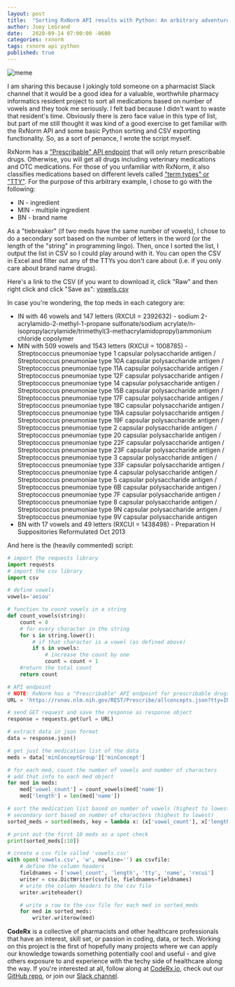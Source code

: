 ```yaml
---
layout: post
title:  "Sorting RxNorm API results with Python: An arbitrary adventure"
author: Joey LeGrand
date:   2020-09-14 07:00:00 -0600
categories: rxnorm
tags: rxnorm api python
published: true
---
```

![meme](https://raw.githubusercontent.com/coderxio/coderxio.github.io/master/assets/img/noone-meme.jpg)

I am sharing this because I jokingly told someone on a pharmacist Slack channel that it would be a good idea for a valuable, worthwhile pharmacy informatics resident project to sort all medications based on number of vowels and they took me seriously. I felt bad because I didn't want to waste that resident's time.  Obviously there is zero face value in this type of list, but part of me still thought it was kind of a good exercise to get familiar with the RxNorm API and some basic Python sorting and CSV exporting functionality. So, as a sort of penance, I wrote the script myself.

RxNorm has a ["Prescribable" API endpoint](https://rxnav.nlm.nih.gov/PrescribableAPIREST.html) that will only return prescribable drugs. Otherwise, you will get all drugs including veterinary medications and OTC medications. For those of you unfamiliar with RxNorm, it also classifies medications based on different levels called ["term types" or "TTY"](https://www.nlm.nih.gov/research/umls/rxnorm/docs/appendix5.html). For the purpose of this arbitrary example, I chose to go with the following:
- IN - ingredient
- MIN - multiple ingredient
- BN - brand name

As a "tiebreaker" (if two meds have the same number of vowels), I chose to do a secondary sort based on the number of letters in the word (or the length of the "string" in programming lingo). Then, once I sorted the list, I output the list in CSV so I could play around with it. You can open the CSV in Excel and filter out any of the TTYs you don't care about (i.e. if you only care about brand name drugs).

Here's a link to the CSV (if you want to download it, click "Raw" and then right click and click "Save as": [vowels.csv](https://github.com/coderxio/coderxio.github.io/blob/master/assets/data/vowels.csv)

In case you're wondering, the top meds in each category are:
- IN with 46 vowels and 147 letters (RXCUI = 2392632) - sodium 2-acrylamido-2-methyl-1-propane sulfonate/sodium acrylate/n-isopropylacrylamide/trimethyl(3-methacrylamidopropyl)ammonium chloride copolymer
- MIN with 509 vowels and 1543 letters (RXCUI = 1008785) - Streptococcus pneumoniae type 1 capsular polysaccharide antigen / Streptococcus pneumoniae type 10A capsular polysaccharide antigen / Streptococcus pneumoniae type 11A capsular polysaccharide antigen / Streptococcus pneumoniae type 12F capsular polysaccharide antigen / Streptococcus pneumoniae type 14 capsular polysaccharide antigen / Streptococcus pneumoniae type 15B capsular polysaccharide antigen / Streptococcus pneumoniae type 17F capsular polysaccharide antigen / Streptococcus pneumoniae type 18C capsular polysaccharide antigen / Streptococcus pneumoniae type 19A capsular polysaccharide antigen / Streptococcus pneumoniae type 19F capsular polysaccharide antigen / Streptococcus pneumoniae type 2 capsular polysaccharide antigen / Streptococcus pneumoniae type 20 capsular polysaccharide antigen / Streptococcus pneumoniae type 22F capsular polysaccharide antigen / Streptococcus pneumoniae type 23F capsular polysaccharide antigen / Streptococcus pneumoniae type 3 capsular polysaccharide antigen / Streptococcus pneumoniae type 33F capsular polysaccharide antigen / Streptococcus pneumoniae type 4 capsular polysaccharide antigen / Streptococcus pneumoniae type 5 capsular polysaccharide antigen / Streptococcus pneumoniae type 6B capsular polysaccharide antigen / Streptococcus pneumoniae type 7F capsular polysaccharide antigen / Streptococcus pneumoniae type 8 capsular polysaccharide antigen / Streptococcus pneumoniae type 9N capsular polysaccharide antigen / Streptococcus pneumoniae type 9V capsular polysaccharide antigen
- BN with 17 vowels and 49 letters (RXCUI = 1438498) - Preparation H Suppositories Reformulated Oct 2013

And here is the (heavily commented) script:

```python
# import the requests library 
import requests 
# import the csv library
import csv

# define vowels
vowels='aeiou'

# function to count vowels in a string
def count_vowels(string):
    count = 0
    # for every character in the string
    for s in string.lower():
        # if that character is a vowel (as defined above)
        if s in vowels:
            # increase the count by one
            count = count + 1
    #return the total count
    return count

# API endpoint
# NOTE: RxNorm has a "Prescribable" API endpoint for prescribable drugs only
URL = 'https://rxnav.nlm.nih.gov/REST/Prescribe/allconcepts.json?tty=IN+MIN+BN'

# send GET request and save the response as response object 
response = requests.get(url = URL) 

# extract data in json format 
data = response.json()

# get just the medication list of the data
meds = data['minConceptGroup']['minConcept']

# for each med, count the number of vowels and number of characters
# add that info to each med object
for med in meds:
    med['vowel_count'] = count_vowels(med['name'])
    med['length'] = len(med['name'])

# sort the medication list based on number of vowels (highest to lowest)
# secondary sort based on number of characters (highest to lowest)
sorted_meds = sorted(meds, key = lambda x: (x['vowel_count'], x['length']), reverse = True)

# print out the first 10 meds as a spot check
print(sorted_meds[:10])

# create a csv file called 'vowels.csv'
with open('vowels.csv', 'w', newline='') as csvfile:
    # define the column headers
    fieldnames = ['vowel_count', 'length', 'tty', 'name', 'rxcui']
    writer = csv.DictWriter(csvfile, fieldnames=fieldnames)
    # write the column headers to the csv file
    writer.writeheader()

    # write a row to the csv file for each med in sorted_meds
    for med in sorted_meds:
        writer.writerow(med)
```

**CodeRx** is a collective of pharmacists and other healthcare professionals that have an interest, skill set, or passion in coding, data, or tech. Working on this project is the first of hopefully many projects where we can apply our knowledge towards something potentially cool and useful - and give others exposure to and experience with the techy side of healthcare along the way. If you're interested at all, follow along at [CodeRx.io](https://coderx.io/), check out our [GitHub repo](https://github.com/coderxio/dailymed-api), or join our [Slack channel](https://coderx.slack.com/).
